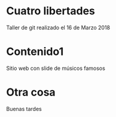 # Cuatro libertades

Taller de git realizado el 16 de Marzo 2018

# Contenido1

Sitio web con slide de músicos famosos

# Otra cosa

Buenas tardes
